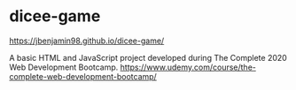 # dicee-game

https://jbenjamin98.github.io/dicee-game/

A basic HTML and JavaScript project developed during The Complete 2020 Web Development Bootcamp.
https://www.udemy.com/course/the-complete-web-development-bootcamp/
